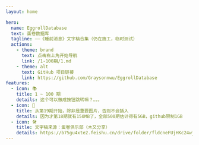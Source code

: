 ```yaml
---
layout: home

hero:
  name: EggrollDatabase
  text: 蛋卷数据库
  tagline: ——《睡前消息》文字稿合集（仍在施工，临时测试）
  actions:
    - theme: brand
      text: 点击右上角开始导航
      link: /1-100期/1.md
    - theme: alt
      text: GitHub 项目链接
      link: https://github.com/Graysonnwu/EggrollDatabase
features:
  - icon: 📚
    title: 1 ~ 100 期
    details: 这个可以做成按钮跳转嘛？。。。
  - icon: 📢
    title: 从第19期开始，除非是重要图片，否则不会插入
    details: 因为才第18期就有150MB了，全部500期估计得有5GB，github限制1GB
  - icon: 🛠️
    title: 文字稿来源：蛋卷俱乐部（木又分享）
    details: https://b75gu4xte2.feishu.cn/drive/folder/fldcneFUjHKc24wjCigRoOIyuVb
---
```


<style>
  :root {
    --vp-home-hero-name-color: transparent;
    --vp-home-hero-name-background: -webkit-linear-gradient(120deg, #bd34fe, #41d1ff);
}
</style>

